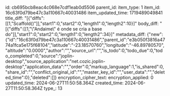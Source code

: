 id: cb695bcb8eac4c068e7cdf1eab0d5506
parent_id: 
item_type: 1
item_id: 16c63f0d79be47c3a110667c40031486
item_updated_time: 1719489049841
title_diff: "[{\"diffs\":[[1,\"Scaffold()\"]],\"start1\":0,\"start2\":0,\"length1\":0,\"length2\":10}]"
body_diff: "[{\"diffs\":[[1,\"\\\"Andaime\\\" é onde se cria a base do\"]],\"start1\":0,\"start2\":0,\"length1\":0,\"length2\":34}]"
metadata_diff: {"new":{"id":"16c63f0d79be47c3a110667c40031486","parent_id":"e3b050f3816a4774a1fca5e175f68104","latitude":"-23.18570760","longitude":"-46.89780570","altitude":"0.0000","author":"","source_url":"","is_todo":0,"todo_due":0,"todo_completed":0,"source":"joplin-desktop","source_application":"net.cozic.joplin-desktop","application_data":"","order":0,"markup_language":1,"is_shared":0,"share_id":"","conflict_original_id":"","master_key_id":"","user_data":"","deleted_time":0},"deleted":[]}
encryption_cipher_text: 
encryption_applied: 0
updated_time: 2024-06-27T11:50:58.364Z
created_time: 2024-06-27T11:50:58.364Z
type_: 13